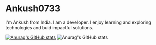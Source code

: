 # Ankush0733
 I'm Ankush from India. I am a developer. I enjoy learning and exploring technologies and buid impactful solutions.

[![Anurag's GitHub stats](https://github-readme-stats.vercel.app/api?username=Ankush073)](https://github.com/anuraghazra/github-readme-stats)
![Anurag's GitHub stats](https://github-readme-stats.vercel.app/api?username=anuraghazra&show_icons=true&theme=dark)
